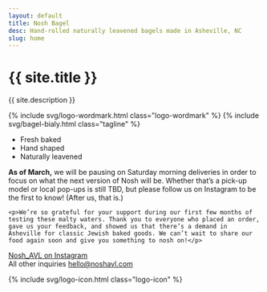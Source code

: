 ```yaml
---
layout: default
title: Nosh Bagel
desc: Hand-rolled naturally leavened bagels made in Asheville, NC
slug: home
---
```


<h1 class="visually-hidden">{{ site.title }}</h1>
<p class="visually-hidden">{{ site.description }}</p>

{% include svg/logo-wordmark.html class="logo-wordmark" %}
{% include svg/bagel-bialy.html class="tagline" %}

<ul class="desc">
	<li class="desc-item">Fresh baked</li>
	<li class="desc-item">Hand shaped</li>
	<li class="desc-item">Naturally leavened</li>
</ul>

<div class="update">
	<p><strong>As of March,</strong> we will be pausing on Saturday morning deliveries in order to focus on what the next version of Nosh will be. Whether that’s a pick-up model or local pop-ups is still TBD, but please follow us on Instagram to be the first to know! (After us, that is.)</p>

	<p>We’re so grateful for your support during our first few months of testing these malty waters. Thank you to everyone who placed an order, gave us your feedback, and showed us that there’s a demand in Asheville for classic Jewish baked goods. We can’t wait to share our food again soon and give you something to nosh on!</p>
</div>

<div class="instagram-container"><a href="https://instagram.com/nosh_avl" class="button-link">Nosh_AVL on Instagram</a></div>

<div class="inquiries">
	<span class="inquiries__intro">All other inquiries</span>
	<a class="inquiries__email" href="mailto:hello@noshavl.com">hello@noshavl.com</a>
</div>

{% include svg/logo-icon.html class="logo-icon" %}
